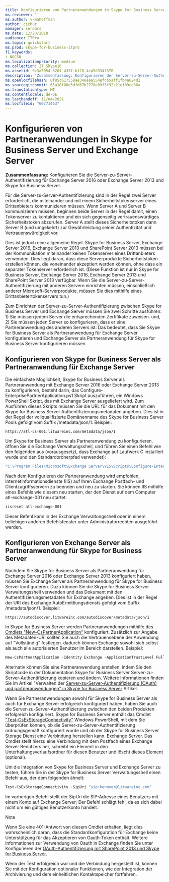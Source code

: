 ```yaml
---
title: Konfigurieren von Partneranwendungen in Skype for Business Server 2015 und Exchange Server
ms.reviewer: ''
ms.author: v-mahoffman
author: cichur
manager: serdars
ms.date: 12/20/2018
audience: ITPro
ms.topic: quickstart
ms.prod: skype-for-business-itpro
f1.keywords:
- NOCSH
ms.localizationpriority: medium
ms.collection: IT_Skype16
ms.assetid: 9c3a3054-6201-433f-b128-4c49d3341370
description: 'Zusammenfassung: Konfigurieren der Server-zu-Server-Authentifizierung für Exchange Server 2016 oder Exchange Server 2013 und Skype for Business Server.'
ms.openlocfilehash: 0f85c617558ae348eaa554efcb5aff1fb4a624d2
ms.sourcegitcommit: 65a10f80e5dfd67b2778e09f5f92c21ef09ce36a
ms.translationtype: MT
ms.contentlocale: de-DE
ms.lasthandoff: 11/04/2021
ms.locfileid: "60771463"
---
```

# <a name="configure-partner-applications-in-skype-for-business-server-and-exchange-server"></a>Konfigurieren von Partneranwendungen in Skype for Business Server und Exchange Server
 
**Zusammenfassung:** Konfigurieren Sie die Server-zu-Server-Authentifizierung für Exchange Server 2016 oder Exchange Server 2013 und Skype for Business Server.
  
Für die Server-zu-Server-Authentifizierung sind in der Regel zwei Server erforderlich, die miteinander und mit einem Sicherheitstokenserver eines Drittanbieters kommunizieren müssen. Wenn Server A und Server B kommunizieren müssen, beginnen beide Server in der Regel damit, einen Tokenserver zu kontaktieren und ein sich gegenseitig vertrauenswürdiges Sicherheitstoken abzurufen. Server A stellt dieses Sicherheitstoken dann Server B (und umgekehrt) zur Gewährleistung seiner Authentizität und Vertrauenswürdigkeit vor.
  
Dies ist jedoch eine allgemeine Regel. Skype for Business Server, Exchange Server 2016, Exchange Server 2013 und SharePoint Server 2013 müssen bei der Kommunikation miteinander keinen Tokenserver eines Drittanbieters verwenden. Dies liegt daran, dass diese Serverprodukte Sicherheitstoken erstellen können, die voneinander akzeptiert werden können, ohne dass ein separater Tokenserver erforderlich ist. (Diese Funktion ist nur in Skype for Business Server, Exchange Server 2016, Exchange Server 2013 und SharePoint Server 2013 verfügbar. Wenn Sie die Server-zu-Server-Authentifizierung mit anderen Servern einrichten müssen, einschließlich anderer Microsoft-Serverprodukte, müssen Sie dies mithilfe eines Drittanbietertokenservers tun.)
  
Zum Einrichten der Server-zu-Server-Authentifizierung zwischen Skype for Business Server und Exchange Server müssen Sie zwei Schritte ausführen: 1) Sie müssen jedem Server die entsprechenden Zertifikate zuweisen. und, 2) Sie müssen jeden Server so konfigurieren, dass er eine Partneranwendung des anderen Servers ist: Das bedeutet, dass Sie Skype for Business Server als Partneranwendung für Exchange Server konfigurieren und Exchange Server als Partneranwendung für Skype for Business Server konfigurieren müssen.
  
## <a name="configuring-skype-for-business-server-to-be-a-partner-application-for-exchange-server"></a>Konfigurieren von Skype for Business Server als Partneranwendung für Exchange Server

Die einfachste Möglichkeit, Skype for Business Server als Partneranwendung mit Exchange Server 2016 oder Exchange Server 2013 zu konfigurieren, besteht darin, das Configure-EnterprisePartnerApplication.ps1 Skript auszuführen, ein Windows PowerShell Skript, das mit Exchange Server ausgeliefert wird. Zum Ausführen dieses Skripts müssen Sie die URL für das Dokument mit den Skype for Business Server Authentifizierungsmetadaten angeben. Dies ist in der Regel der vollqualifizierte Domänenname des Skype for Business Server Pools gefolgt vom Suffix /metadata/json/1. Beispiel:
  
```console
https://atl-cs-001.litwareinc.com/metadata/json/1
```

Um Skype for Business Server als Partneranwendung zu konfigurieren, öffnen Sie die Exchange Verwaltungsshell, und führen Sie einen Befehl wie den folgenden aus (vorausgesetzt, dass Exchange auf Laufwerk C installiert wurde und den Standardordnerpfad verwendet):
  
```powershell
"C:\Program Files\Microsoft\Exchange Server\V15\Scripts\Configure-EnterprisePartnerApplication.ps1 -AuthMetaDataUrl 'https://atl-cs-001.litwareinc.com/metadata/json/1' -ApplicationType Lync"
```

Nach dem Konfigurieren der Partneranwendung wird empfohlen, Internetinformationsdienste (IIS) auf Ihren Exchange Postfach- und Clientzugriffsservern zu beenden und neu zu starten. Sie können IIS mithilfe eines Befehls wie diesem neu starten, der den Dienst auf dem Computer atl-exchange-001 neu startet:
  
```powershell
iisreset atl-exchange-001
```

Dieser Befehl kann in der Exchange Verwaltungsshell oder in einem beliebigen anderen Befehlsfenster unter Administratorrechten ausgeführt werden.
  
## <a name="configuring-exchange-server-to-be-a-partner-application-for-skype-for-business-server"></a>Konfigurieren von Exchange Server als Partneranwendung für Skype for Business Server

Nachdem Sie Skype for Business Server als Partneranwendung für Exchange Server 2016 oder Exchange Server 2013 konfiguriert haben, müssen Sie Exchange Server als Partneranwendung für Skype for Business Server konfigurieren. Dazu können Sie die Skype for Business Server Verwaltungsshell verwenden und das Dokument mit den Authentifizierungsmetadaten für Exchange angeben. Dies ist in der Regel der URI des Exchange AutoErmittlungsdiensts gefolgt vom Suffix /metadata/json/1. Beispiel:
  
```console
https://autodiscover.litwareinc.com/autodiscover/metadata/json/1
```

In Skype for Business Server werden Partneranwendungen mithilfe des [Cmdlets "New-CsPartnerApplication"](/powershell/module/skype/new-cspartnerapplication?view=skype-ps) konfiguriert. Zusätzlich zur Angabe des Metadaten-URI sollten Sie auch die Vertrauensebene der Anwendung auf "Vollständig" festlegen. dadurch können Exchange sowohl sich selbst als auch alle autorisierten Benutzer im Bereich darstellen. Beispiel:
  
```powershell
New-CsPartnerApplication -Identity Exchange -ApplicationTrustLevel Full -MetadataUrl "https://autodiscover.litwareinc.com/autodiscover/metadata/json/1"
```

Alternativ können Sie eine Partneranwendung erstellen, indem Sie den Skriptcode in der Dokumentation Skype for Business Server Server-zu-Server-Authentifizierung kopieren und ändern. Weitere Informationen finden Sie im Artikel "Verwalten der [Server-zu-Server-Authentifizierung (OAuth) und partneranwendungen" in Skype for Business Server](../../manage/authentication/server-to-server-and-partner-applications.md) Artikel.
  
Wenn Sie Partneranwendungen sowohl für Skype for Business Server als auch für Exchange Server erfolgreich konfiguriert haben, haben Sie auch die Server-zu-Server-Authentifizierung zwischen den beiden Produkten erfolgreich konfiguriert. Skype for Business Server enthält das Cmdlet ["Test-CsExStorageConnectivity"](/powershell/module/skype/test-csexstorageconnectivity?view=skype-ps) Windows PowerShell, mit dem Sie überprüfen können, ob die Server-zu-Server-Authentifizierung ordnungsgemäß konfiguriert wurde und ob der Skype for Business Server Storage Dienst eine Verbindung herstellen kann. Exchange Server. Das Cmdlet stellt hierzu eine Verbindung mit dem Postfach eines Exchange Server Benutzers her, schreibt ein Element in den Unterhaltungsverlaufsordner für diesen Benutzer und löscht dieses Element (optional).
  
Um die Integration von Skype for Business Server und Exchange Server zu testen, führen Sie in der Skype for Business Server Verwaltungsshell einen Befehl aus, der dem folgenden ähnelt:
  
```powershell
Test-CsExStorageConnectivity -SipUri "sip:kenmyer@litwareinc.com"
```

Im vorherigen Befehl stellt der SipUri die SIP-Adresse eines Benutzers mit einem Konto auf Exchange Server; Der Befehl schlägt fehl, da es sich dabei nicht um ein gültiges Benutzerkonto handelt.
  
> [!NOTE]
> Wenn Sie eine 401-Antwort von diesem Cmdlet erhalten, liegt dies wahrscheinlich daran, dass die Standardkonfiguration für Exchange keine Unterstützung für das Akzeptieren von Oauth-Token enthält. Weitere Informationen zur Verwendung von Oauth in Exchange finden Sie unter Konfigurieren der [OAuth-Authentifizierung mit SharePoint 2013 und Skype for Business Server.](/exchange/configure-oauth-authentication-with-sharepoint-2013-and-lync-2013-exchange-2013-help) 
  
Wenn der Test erfolgreich war und die Verbindung hergestellt ist, können Sie mit der Konfiguration optionaler Funktionen, wie der Integration der Archivierung und dem einheitlichen Kontaktspeicher fortfahren.
